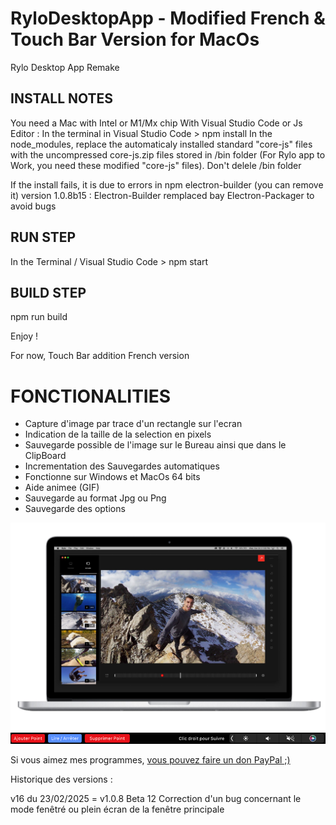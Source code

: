 # RyloDesktopApp - Modified French & Touch Bar Version for MacOs
Rylo Desktop App Remake

INSTALL NOTES
---
You need a Mac with Intel or M1/Mx chip
With Visual Studio Code or Js Editor :
In the terminal in Visual Studio Code > npm install
In the node_modules, replace the automaticaly installed standard "core-js" files with the uncompressed core-js.zip files stored in /bin folder (For Rylo app to Work, you need these modified "core-js" files).
Don't delele /bin folder

If the install fails, it is due to errors in npm electron-builder (you can remove it)
version 1.0.8b15 : Electron-Builder remplaced bay Electron-Packager to avoid bugs

RUN STEP
---
In the Terminal / Visual Studio Code > npm start

BUILD STEP
---
npm run build

Enjoy !

For now, Touch Bar addition French version

# FONCTIONALITIES

- Capture d'image par trace d'un rectangle sur l'ecran
- Indication de la taille de la selection en pixels
- Sauvegarde possible de l'image sur le Bureau ainsi que dans le ClipBoard
- Incrementation des Sauvegardes automatiques
- Fonctionne sur Windows et MacOs 64 bits
- Aide animee (GIF)
- Sauvegarde au format Jpg ou Png
- Sauvegarde des options

<img src="rylo_macos.jpg" width="640">
<img src="image_tb1.png" width="640">

Si vous aimez mes programmes, <a href="https://www.paypal.com/donate/?hosted_button_id=GY5LTDDPZ2HZG"> vous pouvez faire un don PayPal ;)</a>

Historique des versions :

v16 du 23/02/2025 = v1.0.8 Beta 12
Correction d'un bug concernant le mode fenêtré ou plein écran de la fenêtre principale

